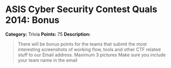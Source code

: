 # ASIS Cyber Security Contest Quals 2014: Bonus

**Category:** Trivia
**Points:** 75
**Description:**

> There will be bonus points for the teams that submit the most interesting screenshots of working flow, tools and other CTF related stuff to our Email address.
> Maximum 3 pictures
> Make sure you include your team name in the email
